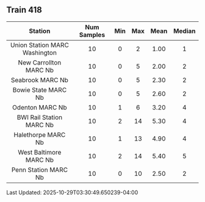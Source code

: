 ## Train 418

| Station | Num Samples | Min | Max | Mean | Median |
| :-----: | :---------: | :-: | :-: | :--: | :----: |
| Union Station MARC Washington | 10 | 0 | 2 | 1.00 | 1 |
| New Carrollton MARC Nb | 10 | 0 | 5 | 2.00 | 2 |
| Seabrook MARC Nb | 10 | 0 | 5 | 2.30 | 2 |
| Bowie State MARC Nb | 10 | 0 | 5 | 2.60 | 2 |
| Odenton MARC Nb | 10 | 1 | 6 | 3.20 | 4 |
| BWI Rail Station MARC Nb | 10 | 2 | 14 | 5.30 | 4 |
| Halethorpe MARC Nb | 10 | 1 | 13 | 4.90 | 4 |
| West Baltimore MARC Nb | 10 | 2 | 14 | 5.40 | 5 |
| Penn Station MARC Nb | 10 | 0 | 10 | 2.50 | 2 |


Last Updated: 2025-10-29T03:30:49.650239-04:00